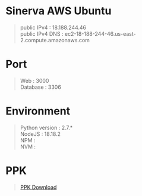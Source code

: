# Sinerva AWS Ubuntu
>public IPv4 : 18.188.244.46  
>public IPv4 DNS : ec2-18-188-244-46.us-east-2.compute.amazonaws.com

# Port
>Web : 3000  
>Database : 3306

# Environment
>Python version : 2.7.*  
>NodeJS : 18.18.2  
>NPM :   
>NVM :  

# PPK
>[PPK Download](https://raw.githubusercontent.com/rmflsdl4/ProjectSinerva/main/Sinerva.ppk?token=GHSAT0AAAAAACJRCGFVKMQBBKNHPOSOEFJGZJ4TDNA?raw=true)
